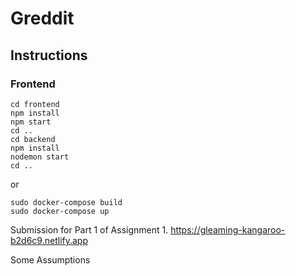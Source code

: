 # Greddit

## Instructions 

### Frontend

```
cd frontend
npm install
npm start
cd ..
cd backend
npm install
nodemon start
cd ..
```

or 
```
sudo docker-compose build
sudo docker-compose up
```

Submission for Part 1 of Assignment 1.
https://gleaming-kangaroo-b2d6c9.netlify.app


Some Assumptions